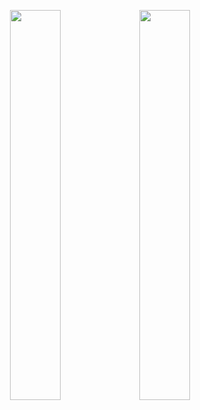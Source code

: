 <p align="center">
 <img src="instantPanel_with_AStar.gif" style="float: left; width: 40%; margin-right: 1%; margin-bottom: 0.5em;">
 <img src="animationPanel_with_Dijkstra.gif" style="float: left; width: 40%; margin-right: 1%; margin-bottom: 0.5em;">
</p>
